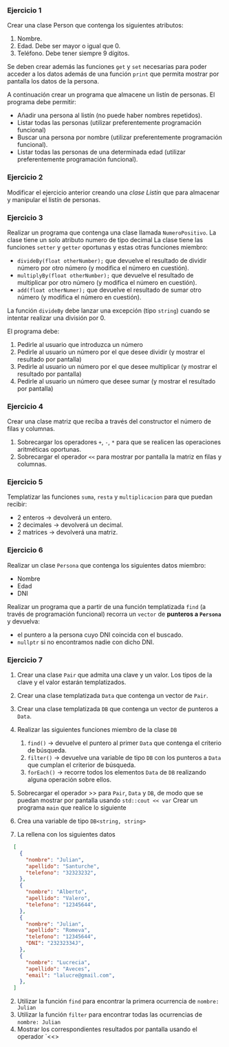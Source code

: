 ### Ejercicio 1
Crear una clase Person que contenga los siguientes atributos:
   1. Nombre.
   2. Edad. Debe ser mayor o igual que 0.
   3. Teléfono. Debe tener siempre 9 dígitos.

Se deben crear además las funciones `get` y `set` necesarias para poder acceder a los datos además de una función `print` que permita mostrar por pantalla los datos de la persona.

A continuación crear un programa que almacene un listín de personas. El programa debe permitir:
  * Añadir una persona al listín (no puede haber nombres repetidos).
  * Listar todas las personas (utilizar preferentemente programación funcional)
  * Buscar una persona por nombre (utilizar preferentemente programación funcional).
  * Listar todas las personas de una determinada edad (utilizar preferentemente programación funcional).

### Ejercicio 2

Modificar el ejercicio anterior creando una *clase Listin* que para almacenar y manipular el listín de personas.
   
### Ejercicio 3

Realizar un programa que contenga una clase llamada `NumeroPositivo`. La clase tiene un solo atributo numero de tipo decimal
La clase tiene las funciones `setter` y `getter` oportunas y estas otras funciones miembro:
  * `divideBy(float otherNumber);` que devuelve el resultado de dividir número por otro número (y modifica el número en cuestión).
  * `multiplyBy(float otherNumber);` que devuelve el resultado de multiplicar por otro número (y modifica el número en cuestión).
  * `add(float otherNumer);` que devuelve el resultado de sumar otro número (y modifica el número en cuestión).

La función `divideBy` debe lanzar una excepción (tipo `string`) cuando se intentar realizar una división por 0.

El programa debe:

  1. Pedirle al usuario que introduzca un número
  2. Pedirle al usuario un número por el que desee dividir (y mostrar el resultado por pantalla)
  3. Pedirle al usuario un número por el que desee multiplicar (y mostrar el resultado por pantalla)
  4. Pedirle al usuario un número que desee sumar (y mostrar el resultado por pantalla)

### Ejercicio 4
Crear una clase matriz que reciba a través del constructor el número de filas y columnas.

1. Sobrecargar los operadores `+`, `-`, `*` para que se realicen las operaciones aritméticas oportunas.
2. Sobrecargar el operador `<<` para mostrar por pantalla la matriz en filas y columnas.

### Ejercicio 5
Templatizar las funciones `suma`, `resta` y `multiplicacion` para que puedan recibir:
  * 2 enteros -> devolverá un entero.
  * 2 decimales -> devolverá un decimal.
  * 2 matrices -> devolverá una matriz.

### Ejercicio 6
Realizar un clase `Persona` que contenga los siguientes datos miembro:
  * Nombre
  * Edad
  * DNI

Realizar un programa que a partir de una función templatizada `find` (a través de programación funcional) recorra un `vector` de **punteros a `Persona`** y devuelva:
  * el puntero a la persona cuyo DNI coincida con el buscado.
  * `nullptr` si no encontramos nadie con dicho DNI.

### Ejercicio 7

 1. Crear una clase `Pair` que admita una clave y un valor. Los tipos de la clave y el valor estarán templatizados.
 2. Crear una clase templatizada `Data` que contenga un vector de `Pair`.
 3. Crear una clase templatizada `DB` que contenga un vector de punteros a `Data`.
 4. Realizar las siguientes funciones miembro de la clase `DB`
    1. `find()` -> devuelve el puntero al primer `Data` que contenga el criterio de búsqueda.
    2. `filter()` -> devuelve una variable de tipo `DB` con los punteros a `Data` que cumplan el criterior de búsqueda.
    3. `forEach()` -> recorre todos los elementos `Data` de `DB` realizando alguna operación sobre ellos.
 5. Sobrecargar el operador >> para `Pair`, `Data` y `DB`, de modo que se puedan mostrar por pantalla usando `std::cout << var`
Crear un programa `main` que realice lo siguiente

 1. Crea una variable de tipo `DB<string, string>`
 2. La rellena con los siguientes datos

```json
  [
    {
      "nombre": "Julian",
      "apellido": "Santurche",
      "telefono": "32323232",
    },
    {
      "nombre": "Alberto",
      "apellido": "Valero",
      "telefono": "12345644",
    },
    {
      "nombre": "Julian",
      "apellido": "Romeva",
      "telefono": "12345644",
      "DNI": "23232334J",
    },
    {
      "nombre": "Lucrecia",
      "apellido": "Aveces",
      "email": "lalucre@gmail.com",
    },
  ]
```

 2. Utilizar la función `find` para encontrar la primera ocurrencia de `nombre: Julian`
 3. Utilizar la función `filter` para encontrar todas las ocurrencias de `nombre: Julian`
 4. Mostrar los correspondientes resultados por pantalla usando el operador `<<>